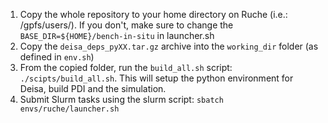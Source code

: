 
1) Copy the whole repository to your home directory on Ruche (i.e.: /gpfs/users/<USERNAME>). If you don't, make sure to change the `BASE_DIR=${HOME}/bench-in-situ` in launcher.sh
2) Copy the `deisa_deps_pyXX.tar.gz` archive into the `working_dir` folder (as defined in `env.sh`)
3) From the copied folder, run the `build_all.sh` script: `./scipts/build_all.sh`. This will setup the python environment for Deisa, build PDI and the simulation.
4) Submit Slurm tasks using the slurm script: `sbatch envs/ruche/launcher.sh`